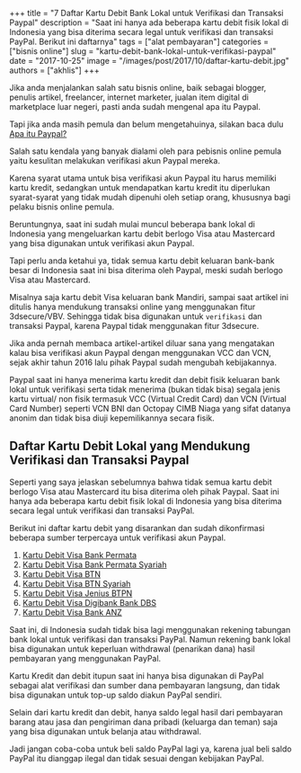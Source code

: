 +++
title = "7 Daftar Kartu Debit Bank Lokal untuk Verifikasi dan Transaksi Paypal"
description = "Saat ini hanya ada beberapa kartu debit fisik lokal di Indonesia yang bisa diterima secara legal untuk verifikasi dan transaksi PayPal. Berikut ini daftarnya"
tags = ["alat pembayaran"]
categories = ["bisnis online"]
slug = "kartu-debit-bank-lokal-untuk-verifikasi-paypal"
date = "2017-10-25"
image = "/images/post/2017/10/daftar-kartu-debit.jpg"
authors = ["akhlis"]
+++

Jika anda menjalankan salah satu bisnis online, baik sebagai blogger, penulis artikel, freelancer, internet marketer, jualan item digital di marketplace luar negeri, pasti anda sudah mengenal apa itu Paypal.

Tapi jika anda masih pemula dan belum mengetahuinya, silakan baca dulu [Apa itu Paypal?](https://nettren.com/cara-membuat-akun-paypal/)

Salah satu kendala yang banyak dialami oleh para pebisnis online pemula yaitu kesulitan melakukan verifikasi akun Paypal mereka. 

Karena syarat utama untuk bisa verifikasi akun Paypal itu harus memiliki kartu kredit, sedangkan untuk mendapatkan kartu kredit itu diperlukan syarat-syarat yang tidak mudah dipenuhi oleh setiap orang, khususnya bagi pelaku bisnis online pemula.

Beruntungnya, saat ini sudah mulai muncul beberapa bank lokal di Indonesia yang mengeluarkan kartu debit berlogo Visa atau Mastercard yang bisa digunakan untuk verifikasi akun Paypal.

Tapi perlu anda ketahui ya, tidak semua kartu debit keluaran bank-bank besar di Indonesia saat ini bisa diterima oleh Paypal, meski sudah berlogo Visa atau Mastercard.

Misalnya saja kartu debit Visa keluaran bank Mandiri, sampai saat artikel ini ditulis hanya mendukung transaksi online yang menggunakan fitur 3dsecure/VBV. Sehingga tidak bisa digunakan untuk `verifikasi` dan transaksi Paypal, karena Paypal tidak menggunakan fitur 3dsecure.

Jika anda pernah membaca artikel-artikel diluar sana yang mengatakan kalau bisa verifikasi akun Paypal dengan menggunakan VCC dan VCN, sejak akhir tahun 2016 lalu pihak Paypal sudah mengubah kebijakannya.

Paypal saat ini hanya menerima kartu kredit dan debit fisik keluaran bank lokal untuk verifikasi serta tidak menerima (bukan tidak bisa) segala jenis kartu virtual/ non fisik termasuk VCC (Virtual Credit Card) dan VCN (Virtual Card Number) seperti VCN BNI dan Octopay CIMB Niaga yang sifat datanya anonim dan tidak bisa diuji kepemilikannya secara fisik.

## Daftar Kartu Debit Lokal yang Mendukung Verifikasi dan Transaksi Paypal

Seperti yang saya jelaskan sebelumnya bahwa tidak semua kartu debit berlogo Visa atau Mastercard itu bisa diterima oleh pihak Paypal. Saat ini hanya ada beberapa kartu debit fisik lokal di Indonesia yang bisa diterima secara legal untuk verifikasi dan transaksi PayPal.

Berikut ini daftar kartu debit yang disarankan dan sudah dikonfirmasi beberapa sumber terpercaya untuk verifikasi akun Paypal.

1. [Kartu Debit Visa Bank Permata](https://www.permatabank.com/Retail/Kartu-Debit/PermataDebit-Online/#.We3lcmiCzIX)
2. [Kartu Debit Visa Bank Permata Syariah](https://www.permatabank.com/Syariah/Pendanaan/)
3. [Kartu Debit Visa BTN](http://www.btn.co.id/id/content/BTN-Promo/BTN-Promo)
4. [Kartu Debit Visa BTN Syariah](http://www.btn.co.id/id/Syariah/Produk/Produk-Dana/Tabungan-Batara-iB)
5. [Kartu Debit Visa Jenius BTPN](https://www.jenius.com/#home)
6. [Kartu Debit Visa Digibank Bank DBS](https://www.dbs.com/digibank/id/id/index.html)
7. [Kartu Debit Visa Bank ANZ](http://bankingpromo.anz.co.id/id/anz-promo/anz-atmdebit-card/)

Saat ini, di Indonesia sudah tidak bisa lagi menggunakan rekening tabungan bank lokal untuk verifikasi dan transaksi PayPal. Namun rekening bank lokal bisa digunakan untuk keperluan withdrawal (penarikan dana) hasil pembayaran yang menggunakan PayPal.

Kartu Kredit dan debit itupun saat ini hanya bisa digunakan di PayPal sebagai alat verifikasi dan sumber dana pembayaran langsung, dan tidak bisa digunakan untuk top-up saldo diakun PayPal sendiri.

Selain dari kartu kredit dan debit, hanya saldo legal hasil dari pembayaran barang atau jasa dan pengiriman dana pribadi (keluarga dan teman) saja yang bisa digunakan untuk belanja atau withdrawal.

Jadi jangan coba-coba untuk beli saldo PayPal lagi ya, karena jual beli saldo PayPal itu dianggap ilegal dan tidak sesuai dengan kebijakan PayPal.
